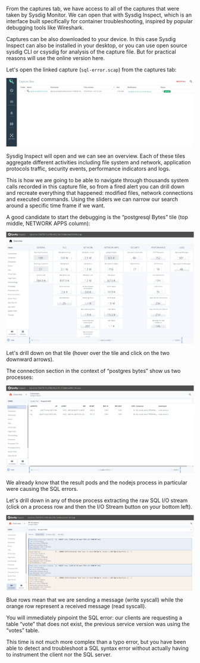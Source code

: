 From the captures tab, we have access to all of the captures that were taken by Sysdig Monitor. We can open that with Sysdig Inspect, which is an interface built specifically for container troubleshooting, inspired by popular debugging tools like Wireshark.

Captures can be also downloaded to your device. In this case Sysdig Inspect can also be installed in your desktop, or you can use open source sysdig CLI or csysdig for analysis of the capture file. But for practical reasons will use the online version here.

Let's open the linked capture (`sql-error.scap`) from the captures tab:

![Capture files](assets/image15.png)

Sysdig Inspect will open and we can see an overview. Each of these tiles aggregate different activities including file system and network, application protocols traffic, security events, performance indicators and logs.

This is how we are going to be able to navigate through thousands system calls recorded in this capture file, so from a fired alert you can drill down and recreate everything that happened: modified files, network connections and executed commands. Using the sliders we can narrow our search around a specific time frame if we want.

A good candidate to start the debugging is the  “postgresql Bytes” tile (top middle, NETWORK APPS column):

![Tiles](assets/image16.png)

Let's drill down on that tile (hover over the tile and click on the two downward arrows).

The connection section in the context of “postgres bytes” show us two processes:

![Postgres Bytes](assets/image17.png)

We already know that the result pods and the nodejs process in particular were causing the SQL errors.

Let's drill down in any of those process extracting the raw SQL I/O stream (click on a process row and then the I/O Stream button on your bottom left).

![I/O Stream](assets/image18.png)

Blue rows mean that we are sending a message (write syscall) while the orange row represent a received message (read syscall).

You will immediately pinpoint the SQL error: our clients are requesting a table “vote” that does not exist, the previous service version was using the “votes” table.

This time is not much more complex than a typo error, but you have been able to detect and troubleshoot a SQL syntax error without actually having to instrument the client nor the SQL server.
